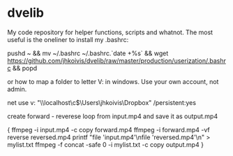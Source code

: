 # dvelib

My code repository for helper functions, scripts and whatnot. The most useful is the oneliner to install my .bashrc:

pushd ~ && mv ~/.bashrc ~/.bashrc.\`date +%s\` && wget https://github.com/jhkoivis/dvelib/raw/master/production/userization/.bashrc && popd

or how to map a folder to letter V: in windows. Use your own account, not admin.

net use v: "\\\localhost\c$\Users\jhkoivis\Dropbox\" /persistent:yes

create forward - reverese loop from input.mp4 and save it as output.mp4

{
ffmpeg -i input.mp4 -c copy forward.mp4
ffmpeg -i forward.mp4 -vf reverse reversed.mp4
printf "file 'input.mp4'\nfile 'reversed.mp4'\n" > mylist.txt
ffmpeg -f concat -safe 0 -i mylist.txt -c copy output.mp4
}
